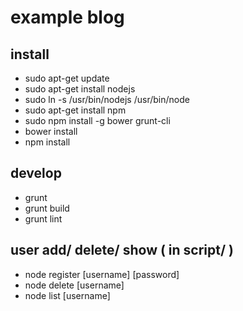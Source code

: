 # example blog

## install

- sudo apt-get update
- sudo apt-get install nodejs
- sudo ln -s /usr/bin/nodejs /usr/bin/node
- sudo apt-get install npm
- sudo npm install -g bower grunt-cli
- bower install
- npm install

## develop

- grunt
- grunt build
- grunt lint

## user add/ delete/ show ( in script/ )

- node register [username] [password]
- node delete [username]
- node list [username]

